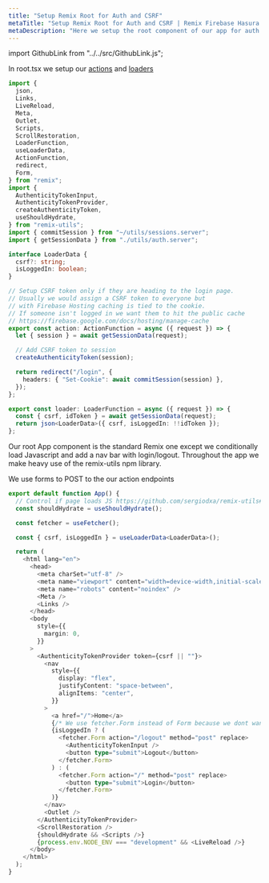 ```yaml
---
title: "Setup Remix Root for Auth and CSRF"
metaTitle: "Setup Remix Root for Auth and CSRF | Remix Firebase Hasura Tutorial"
metaDescription: "Here we setup the root component of our app for auth and CSRF protection"
---
```


import GithubLink from "../../src/GithubLink.js";

<GithubLink link="https://github.com/hasura/learn-graphql/blob/master/tutorials/frontend/remix-firebase/app-final/app/root.tsx" text="root.tsx" />

In root.tsx we setup our [actions](https://remix.run/docs/en/v1/guides/data-writes) and [loaders](https://remix.run/docs/en/v1/guides/data-loading)

```typescript
import {
  json,
  Links,
  LiveReload,
  Meta,
  Outlet,
  Scripts,
  ScrollRestoration,
  LoaderFunction,
  useLoaderData,
  ActionFunction,
  redirect,
  Form,
} from "remix";
import {
  AuthenticityTokenInput,
  AuthenticityTokenProvider,
  createAuthenticityToken,
  useShouldHydrate,
} from "remix-utils";
import { commitSession } from "~/utils/sessions.server";
import { getSessionData } from "./utils/auth.server";

interface LoaderData {
  csrf?: string;
  isLoggedIn: boolean;
}

// Setup CSRF token only if they are heading to the login page.
// Usually we would assign a CSRF token to everyone but
// with Firebase Hosting caching is tied to the cookie.
// If someone isn't logged in we want them to hit the public cache
// https://firebase.google.com/docs/hosting/manage-cache
export const action: ActionFunction = async ({ request }) => {
  let { session } = await getSessionData(request);

  // Add CSRF token to session
  createAuthenticityToken(session);

  return redirect("/login", {
    headers: { "Set-Cookie": await commitSession(session) },
  });
};

export const loader: LoaderFunction = async ({ request }) => {
  const { csrf, idToken } = await getSessionData(request);
  return json<LoaderData>({ csrf, isLoggedIn: !!idToken });
};
```

Our root App component is the standard Remix one except we conditionally load Javascript and add a nav bar with login/logout. Throughout the app we make heavy use of the remix-utils npm library.

We use forms to POST to the our action endpoints

```typescript
export default function App() {
  // Control if page loads JS https://github.com/sergiodxa/remix-utils#useshouldhydrate
  const shouldHydrate = useShouldHydrate();

  const fetcher = useFetcher();

  const { csrf, isLoggedIn } = useLoaderData<LoaderData>();

  return (
    <html lang="en">
      <head>
        <meta charSet="utf-8" />
        <meta name="viewport" content="width=device-width,initial-scale=1" />
        <meta name="robots" content="noindex" />
        <Meta />
        <Links />
      </head>
      <body
        style={{
          margin: 0,
        }}
      >
        <AuthenticityTokenProvider token={csrf || ""}>
          <nav
            style={{
              display: "flex",
              justifyContent: "space-between",
              alignItems: "center",
            }}
          >
            <a href="/">Home</a>
            {/* We use fetcher.Form instead of Form because we dont want navigation events */}
            {isLoggedIn ? (
              <fetcher.Form action="/logout" method="post" replace>
                <AuthenticityTokenInput />
                <button type="submit">Logout</button>
              </fetcher.Form>
            ) : (
              <fetcher.Form action="/" method="post" replace>
                <button type="submit">Login</button>
              </fetcher.Form>
            )}
          </nav>
          <Outlet />
        </AuthenticityTokenProvider>
        <ScrollRestoration />
        {shouldHydrate && <Scripts />}
        {process.env.NODE_ENV === "development" && <LiveReload />}
      </body>
    </html>
  );
}
```
